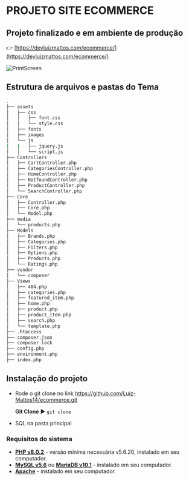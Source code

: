 
# PROJETO SITE ECOMMERCE

## Projeto finalizado e em ambiente de produção

👉 [https://devluizmattos.com/ecommerce/](https://devluizmattos.com/ecommerce/)

![PrintScreen](assets/images/ecommerce.png)

## Estrutura de arquivos e pastas do Tema

```bash
.
├── assets
│   ├── css
│   │   ├── font.css
│   │   └── style.css
│   ├── fonts
│   ├── images
│   └── js
|   |   ├── jquery.js
│   │   └── script.js
├── Controllers
│   ├── CartController.php
│   ├── CategoriesController.php
│   ├── HomeController.php
│   ├── NotfoundController.php
│   ├── ProductController.php
│   └── SearchController.php
├── Core
│   ├── Controller.php
│   ├── Core.php
│   └── Model.php
├── media
│   └── products.php
├── Models
│   ├── Brands.php
│   ├── Categories.php
│   ├── Filters.php
│   ├── Options.php
│   ├── Products.php
│   └── Ratings.php
├── vendor
│   └── composer
├── Views
│   ├── 404.php
│   ├── categories.php
│   ├── featured_item.php
│   ├── home.php
│   ├── product.php
│   ├── product_item.php
│   ├── search.php
│   └── template.php
├── .htaccess
├── composer.json
├── composer.lock
├── config.php
├── environment.php
├── index.php
```
## Instalação do projeto

* Rode o git clone no link 
https://github.com/Luiz-Mattos14/ecommerce.git

  **Git Clone** ▶️ `git clone`
* SQL na pasta principal

### Requisitos do sistema

* **[PHP v8.0.2](https://www.php.net/)** - versão mínima necessária v5.6.20, instalado em seu computador.
* **[MySQL v5.6](https://www.mysql.com/)** ou **[MariaDB v10.1](https://mariadb.org/)** - instalado em seu computador.
* **[Apache](https://httpd.apache.org/)** - instalado em seu computador.
